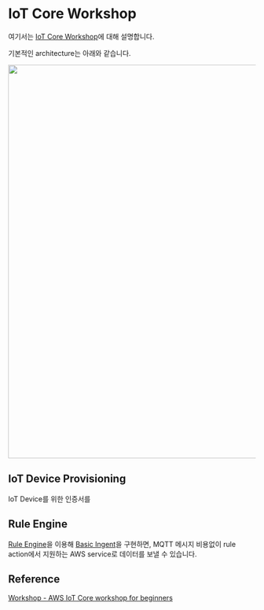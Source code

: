 # IoT Core Workshop

여기서는 [IoT Core Workshop](https://catalog.us-east-1.prod.workshops.aws/workshops/f87a7c7a-0af8-416a-80ee-7c25c5789307/ko-KR)에 대해 설명합니다.

기본적인 architecture는 아래와 같습니다.

<img src="https://user-images.githubusercontent.com/52392004/192094151-88a49f14-3c6a-42bd-ac79-3a74de0ef55d.png" width="800">

## IoT Device Provisioning

IoT Device를 위한 인증서를 


## Rule Engine

[Rule Engine](https://github.com/kyopark2014/IoT-Core-Contents/blob/main/rule.md)을 이용해 [Basic Ingent](https://docs.aws.amazon.com/iot/latest/developerguide/iot-basic-ingest.html)을 구현하면, MQTT 메시지 비용없이 rule action에서 지원하는 AWS service로 데이터를 보낼 수 있습니다. 



## Reference

[Workshop - AWS IoT Core workshop for beginners](https://catalog.us-east-1.prod.workshops.aws/workshops/f87a7c7a-0af8-416a-80ee-7c25c5789307/ko-KR)
